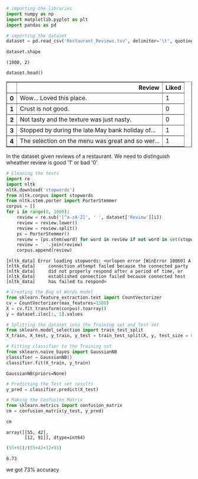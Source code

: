 

```python
# importing the libraries
import numpy as np
import matplotlib.pyplot as plt
import pandas as pd
```


```python
# importing the dataset
dataset = pd.read_csv('Restaurant_Reviews.tsv', delimiter='\t', quoting=3) #quoting=3 to ignore quotes(' & ") in the dataset
```


```python
dataset.shape
```




    (1000, 2)




```python
dataset.head()
```




<div>
<style scoped>
    .dataframe tbody tr th:only-of-type {
        vertical-align: middle;
    }

    .dataframe tbody tr th {
        vertical-align: top;
    }

    .dataframe thead th {
        text-align: right;
    }
</style>
<table border="1" class="dataframe">
  <thead>
    <tr style="text-align: right;">
      <th></th>
      <th>Review</th>
      <th>Liked</th>
    </tr>
  </thead>
  <tbody>
    <tr>
      <th>0</th>
      <td>Wow... Loved this place.</td>
      <td>1</td>
    </tr>
    <tr>
      <th>1</th>
      <td>Crust is not good.</td>
      <td>0</td>
    </tr>
    <tr>
      <th>2</th>
      <td>Not tasty and the texture was just nasty.</td>
      <td>0</td>
    </tr>
    <tr>
      <th>3</th>
      <td>Stopped by during the late May bank holiday of...</td>
      <td>1</td>
    </tr>
    <tr>
      <th>4</th>
      <td>The selection on the menu was great and so wer...</td>
      <td>1</td>
    </tr>
  </tbody>
</table>
</div>



In the dataset given reviews of a restaurant. We need to distinguish wheather review is good '1' or bad '0'


```python
# Cleaning the tests
import re
import nltk
nltk.download('stopwords')
from nltk.corpus import stopwords
from nltk.stem.porter import PorterStemmer
corpus = []
for i in range(0, 1000):
    review = re.sub('[^a-zA-Z]', ' ', dataset['Review'][i])
    review = review.lower()
    review = review.split()
    ps = PorterStemmer()
    review = [ps.stem(word) for word in review if not word in set(stopwords.words('english'))]
    review = ' '.join(review)
    corpus.append(review)
```

    [nltk_data] Error loading stopwords: <urlopen error [WinError 10060] A
    [nltk_data]     connection attempt failed because the connected party
    [nltk_data]     did not properly respond after a period of time, or
    [nltk_data]     established connection failed because connected host
    [nltk_data]     has failed to respond>
    


```python
# Creating the Bag of Words model
from sklearn.feature_extraction.text import CountVectorizer
cv = CountVectorizer(max_features=1500)
X = cv.fit_transform(corpus).toarray()
y = dataset.iloc[:, 1].values
```


```python
# Splitting the dataset into the Training set and Test set
from sklearn.model_selection import train_test_split
X_train, X_test, y_train, y_test = train_test_split(X, y, test_size = 0.2, random_state = 0)
```


```python
# Fitting classifier to the Training set
from sklearn.naive_bayes import GaussianNB
classifier = GaussianNB()
classifier.fit(X_train, y_train)
```




    GaussianNB(priors=None)




```python
# Predicting the Test set results
y_pred = classifier.predict(X_test)
```


```python
# Making the Confusion Matrix
from sklearn.metrics import confusion_matrix
cm = confusion_matrix(y_test, y_pred)
```


```python
cm
```




    array([[55, 42],
           [12, 91]], dtype=int64)




```python
(55+91)/(55+42+12+91)
```




    0.73



we got 73% accuracy
